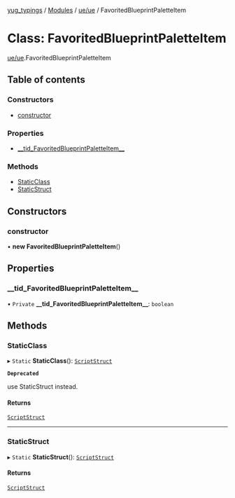[yug_typings](../README.md) / [Modules](../modules.md) / [ue/ue](../modules/ue_ue.md) / FavoritedBlueprintPaletteItem

# Class: FavoritedBlueprintPaletteItem

[ue/ue](../modules/ue_ue.md).FavoritedBlueprintPaletteItem

## Table of contents

### Constructors

- [constructor](ue_ue.FavoritedBlueprintPaletteItem.md#constructor)

### Properties

- [\_\_tid\_FavoritedBlueprintPaletteItem\_\_](ue_ue.FavoritedBlueprintPaletteItem.md#__tid_favoritedblueprintpaletteitem__)

### Methods

- [StaticClass](ue_ue.FavoritedBlueprintPaletteItem.md#staticclass)
- [StaticStruct](ue_ue.FavoritedBlueprintPaletteItem.md#staticstruct)

## Constructors

### constructor

• **new FavoritedBlueprintPaletteItem**()

## Properties

### \_\_tid\_FavoritedBlueprintPaletteItem\_\_

• `Private` **\_\_tid\_FavoritedBlueprintPaletteItem\_\_**: `boolean`

## Methods

### StaticClass

▸ `Static` **StaticClass**(): [`ScriptStruct`](ue_ue.ScriptStruct.md)

**`Deprecated`**

use StaticStruct instead.

#### Returns

[`ScriptStruct`](ue_ue.ScriptStruct.md)

___

### StaticStruct

▸ `Static` **StaticStruct**(): [`ScriptStruct`](ue_ue.ScriptStruct.md)

#### Returns

[`ScriptStruct`](ue_ue.ScriptStruct.md)
